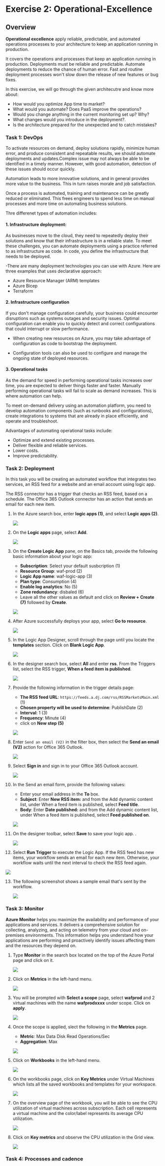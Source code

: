 # Exercise 2: Operational-Excellence

## Overview

**Operational excellence** apply reliable, predictable, and automated operations processes to your architecture to keep an application running in production.

It covers the operations and processes that keep an application running in production. Deployments must be reliable and predictable. Automate deployments to reduce the chance of human error. Fast and routine deployment processes won't slow down the release of new features or bug fixes.

In this exercise, we will go through the given architecutre and know more about:

  * How would you optimize App time to market?
  * What would you automate? Does PaaS improve the operations?
  * Would you change anything in the current monitoring set up? Why?
  * What changes would you introduce in the deployment?.
  * Is the architecture prepared for the unexpected and to catch mistakes?


### Task 1: DevOps

 To activate resources on demand, deploy solutions rapidly, minimize human error, and produce consistent and repeatable results, we should automate deployments and updates.Complex issue may not always be able to be identified in a timely manner. However, with good automation, detection of these issues should occur quickly.

 Automation leads to more innovative solutions, and in general provides more value to the business. This in turn raises morale and job satisfaction.

 Once a process is automated, training and maintenance can be greatly reduced or eliminated. This frees engineers to spend less time on manual processes and more time on automating business solutions.

Thre differenet types of automation includes:

#### 1. Infrastructure deployment:

As businesses move to the cloud, they need to repeatedly deploy their solutions and know that their infrastructure is in a reliable state. To meet these challenges, you can automate deployments using a practice referred to as infrastructure as code. In code, you define the infrastructure that needs to be deployed.

-There are many deployment technologies you can use with Azure. Here are three examples that uses declarative approach:

 * Azure Resource Manager (ARM) templates
 * Azure Bicep
 * Terraform

#### 2. Infrastructure configuration

If you don't manage configuration carefully, your business could encounter disruptions such as systems outages and security issues. Optimal configuration can enable you to quickly detect and correct configurations that could interrupt or slow performance.

- When creating new resources on Azure, you may take advantage of configuration as code to bootstrap the deployment.

- Configuration tools can also be used to configure and manage the ongoing state of deployed resources.

#### 3. Operational tasks

As the demand for speed in performing operational tasks increases over time, you are expected to deliver things faster and faster. Manually performing operational tasks will fail to scale as demand increases. This is where automation can help. 

To meet on-demand delivery using an automation platform, you need to develop automation components (such as runbooks and configurations), create integrations to systems that are already in place efficiently, and operate and troubleshoot.

Advantages of automating operational tasks include:

 * Optimize and extend existing processes.
 * Deliver flexible and reliable services.
 * Lower costs.
 * Improve predictability.


### Task 2: Deployment

In this task you will be creating an automated workflow that integrates two services, an RSS feed for a website and an email account using logic app.

The RSS connector has a trigger that checks an RSS feed, based on a schedule. The Office 365 Outlook connector has an action that sends an email for each new item.

1. In the Azure search box, enter **logic apps (1)**, and select **Logic apps (2)**.

   ![](media/Ex2-t2-01.png)
   
2. On the **Logic apps** page, select **Add**.

   ![](media/Ex2-t2-02.png)
   
3. On the **Create Logic App** pane, on the Basics tab, provide the following basic information about your logic app:

   * **Subscription**: Select your default susbcription (1)
   * **Resource Group**: waf-prod (2)
   * **Logic App name**: waf-logic-app (3)
   * **Plan type**: Consumption (4)
   * **Enable log analytics**: No (5)
   * **Zone redundancy**: disbaled (6)
   * Leave all the other values as default and click on **Review + Create (7)** followed by **Create**.
    
   ![](media/Ex2-t2-03.png)
   
4. After Azure successfully deploys your app, select **Go to resource**.

   ![](media/Ex2-t2-04.png)
   
5. In the Logic App Designer, scroll through the page until you locate the **templates** section. Click on **Blank Logic App**.

   ![](media/Ex2-t2-05.png)
   
6. In the designer search box, select **All** and enter **rss**. From the Triggers list, select the RSS trigger, **When a feed item is published**.
 
   ![](media/Ex2-t2-06.png)
   
7. Provide the following information in the trigger details page:

    * **The RSS feed URL**: `https://feeds.a.dj.com/rss/RSSMarketsMain.xml` (1)
    * **Chosen property will be used to determine**: PublishDate (2)
    * **Interval**: 1 (3)
    * **Frequency**: Minute (4)
    * click on **New step (5)**

   ![](media/Ex2-t2-07.png)
   
8. Enter `Send an email (V2)` in the filter box, then select the **Send an email (V2)** action for Office 365 Outlook.

   ![](media/Ex2-t2-8.png)
   
9. Select **Sign in** and sign in to your Office 365 Outlook account.

   ![](media/Ex2-t2-09.png)
   
10. In the Send an email form, provide the following values:

    * Enter your email address in the **To** box.
    * **Subject**: Enter **New RSS item:** and from the Add dynamic content list, under When a feed item is published, select **Feed title**.
    * **Body**: Enter **Date published:** and from the Add dynamic content list, under When a feed item is published, select **Feed published on**.

    ![](media/Ex2-t2-10.png)

11. On the designer toolbar, select **Save** to save your logic app. .

    ![](media/Ex2-t2-11.png)
    
12. Select **Run Trigger** to execute the Logic App. If the RSS feed has new items, your workflow sends an email for each new item. Otherwise, your workflow waits until the next interval to check the RSS feed again.

   ![](media/Ex2-t2-12.png)
   
13. The following screenshot shows a sample email that's sent by the workflow.

    ![](media/Ex2-t2-13.png)


### Task 3: Monitor 

**Azure Monitor** helps you maximize the availability and performance of your applications and services. It delivers a comprehensive solution for collecting, analyzing, and acting on telemetry from your cloud and on-premises environments. This information helps you understand how your applications are performing and proactively identify issues affecting them and the resources they depend on. 

1. Type **Monitor** in the search box located on the top of the Azure Portal page and click on it.
   
   ![](media/Ex2-t3-01.png)
   
2. Click on **Metrics** in the left-hand menu.

   ![](media/Ex2-t3-02.png)
   
3. You will be prompted with **Select a scope** page, select **wafprod** and 2 virtual machines with the name **wafprodxxxx** under scope. Click on **apply**.

   ![](media/Ex2-t3-04.png)
   
4. Once the scope is applied, slect the following in the **Metrics** page.

   - **Metric**: Max Data Disk Read Operations/Sec
   - **Aggregation**: Max
   
    ![](media/Ex2-t3-03.png)
    
5. Click on **Workbooks** in the left-hand menu.

    ![](media/Ex2-t3-05.png)
    
6. On the workbooks page, click on **Key Metrics** under Virtual Machines which lists all the saved workbooks and templates for your workspace.

   ![](media/Ex2-t3-06.png)
   
7. On the overview page of the workbook, you will be able to see the CPU utilization of virtual machines across subscription. Each cell represents a virtual machine and the color/label represents its average CPU utilization. 
     
    ![](media/Ex2-t3-07.png)
    
8. Click on **Key metrics** and observe the CPU utilization in the Grid view.

    ![](media/Ex2-t3-08.png)
   


### Task 4: Processes and cadence 
